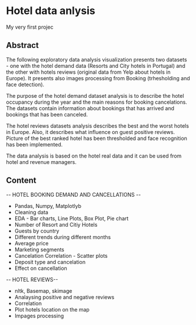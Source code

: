 # Hotel data anlysis
My very first projec


## Abstract

The following exploratory data analysis visualization presents two datasets - one with the hotel demand data (Resorts and City hotels in Portugal) and the other with hotels reviews (original data from Yelp about hotels in Europe). It presents also images processing from Booking (trhesholding and face detection). 

The purpose of the hotel demand dataset analysis is to describe the hotel occupancy during the year and the main reasons for booking cancelations. The datasets contain information about bookings that has arrived and bookings that has been canceled.

The hotel reviews datasets analysis describes the best and the worst hotels in Europe. Also, it describes what influence on guest positive reviews. Picture of the best ranked hotel has been thresholded and face recognition has been implemented.

The data analysis is based on the hotel real data and it can be used from hotel and revenue managers.

## Content

-- HOTEL BOOKING DEMAND AND CANCELLATIONS --
- Pandas, Numpy, Matplotlyb 
- Cleaning data 
- EDA - Bar charts, Line Plots, Box Plot, Pie chart 
- Number of Resort and Citiy Hotels 
- Guests by country
- Different trends during different months
- Average price
- Marketing segments
- Cancelation Correlation - Scatter plots
- Deposit type and cancelation 
- Effect on cancellation

-- HOTEL REVIEWS--
- nltk, Basemap, skimage
- Analaysing positive and negative reviews
- Correlation
- Plot hotels location on the map
- Impages processing 

